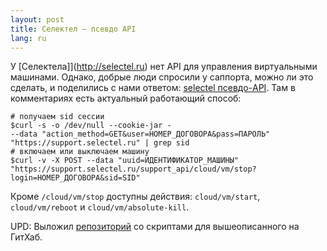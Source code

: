 ```yaml
---
layout: post
title: Селектел – псевдо API 
lang: ru
---
```


У [Селектела]](http://selectel.ru) нет API для управления виртуальными машинами. Однако, добрые люди спросили у саппорта, можно ли это сделать, и поделились с нами ответом: [selectel псевдо-API](http://dragonflybsd.blogspot.ru/2011/10/selectel-api.html). Там в комментариях есть актуальный работающий способ:

    # получаем sid сессии
    $curl -s -o /dev/null --cookie-jar - 
    --data "action_method=GET&user=НОМЕР_ДОГОВОРА&pass=ПАРОЛЬ" 
    "https://support.selectel.ru" | grep sid
    # включаем или выключаем машину
    $curl -v -X POST --data "uuid=ИДЕНТИФИКАТОР_МАШИНЫ" 
    "https://support.selectel.ru/support_api/cloud/vm/stop?login=НОМЕР_ДОГОВОРА&sid=SID"


Кроме `/cloud/vm/stop` доступны действия: `cloud/vm/start`, `cloud/vm/reboot` и `cloud/vm/absolute-kill`.

UPD: Выложил [репозиторий](https://github.com/schmooser/selectel-simple-api) со скриптами для вышеописанного на ГитХаб.
